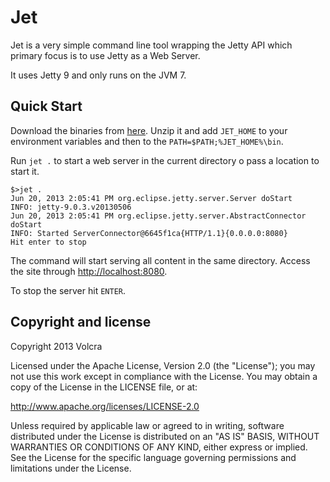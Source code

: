 Jet
===

Jet is a very simple command line tool wrapping the Jetty API which primary focus is to use Jetty as a Web Server.

It uses Jetty 9 and only runs on the JVM 7.

## Quick Start

Download the binaries from [here](http://downloads.volcra.com/org/jet/0.0.1-SNAPSHOT/jet-0.0.1-SNAPSHOT.zip). Unzip it and add `JET_HOME` to your environment variables and then to the `PATH=$PATH;%JET_HOME%\bin`.

Run `jet .` to start a web server in the current directory o pass a location to start it.

```
$>jet .
Jun 20, 2013 2:05:41 PM org.eclipse.jetty.server.Server doStart
INFO: jetty-9.0.3.v20130506
Jun 20, 2013 2:05:41 PM org.eclipse.jetty.server.AbstractConnector doStart
INFO: Started ServerConnector@6645f1ca{HTTP/1.1}{0.0.0.0:8080}
Hit enter to stop
```

The command will start serving all content in the same directory. Access the site through <http://localhost:8080>.

To stop the server hit `ENTER`.

## Copyright and license

Copyright 2013 Volcra

Licensed under the Apache License, Version 2.0 (the "License"); you may not use this work except in compliance with the License. You may obtain a copy of the License in the LICENSE file, or at:

<http://www.apache.org/licenses/LICENSE-2.0>

Unless required by applicable law or agreed to in writing, software distributed under the License is distributed on an "AS IS" BASIS, WITHOUT WARRANTIES OR CONDITIONS OF ANY KIND, either express or implied. See the License for the specific language governing permissions and limitations under the License.
